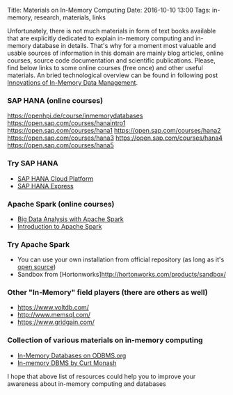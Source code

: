 Title: Materials on In-Memory Computing
Date: 2016-10-10 13:00
Tags: in-memory, research, materials, links

Unfortunately, there is not much materials in form of text books available that are explicitly dedicated to explain in-memory computing and in-memory database in details. That's why for a moment most valuable and usable sources of information in this domain are mainly blog articles, online courses, source code documentation and scientific publications. Please, find below links to some online courses (free once) and other useful materials. An bried technological overview can be found in following post [Innovations of In-Memory Data Management](https://hpi.de/plattner/research/in-memory-data-management-for-enterprise-systems/innovations.html).

### SAP HANA (online courses)

https://openhpi.de/course/inmemorydatabases
https://open.sap.com/courses/hanaintro1
https://open.sap.com/courses/hana1
https://open.sap.com/courses/hana2
https://open.sap.com/courses/hana3
https://open.sap.com/courses/hana4
https://open.sap.com/courses/hana5

###  Try SAP HANA

* [SAP HANA Cloud Platform](https://hcp.sap.com/developers.html)
* [SAP HANA Express](https://go.sap.com/developer/topics/sap-hana-express.html)

### Apache Spark (online courses)

* [Big Data Analysis with Apache Spark](https://www.edx.org/course/big-data-analysis-apache-spark-uc-berkeleyx-cs110x)
* [Introduction to Apache Spark](https://www.edx.org/course/introduction-apache-spark-uc-berkeleyx-cs105x)

###  Try Apache Spark

* You can use your own installation from official repository (as long as it's [open source](http://spark.apache.org/downloads.html))
* Sandbox from [Hortonworks]http://hortonworks.com/products/sandbox/

### Other "In-Memory" field players (there are others as well)

* https://www.voltdb.com/
* http://www.memsql.com/
* https://www.gridgain.com/

### Collection of various materials on in-memory computing

* [In-Memory Databases on ODBMS.org](http://www.odbms.org/free-downloads-and-links/in-memory-databases/)
* [In-memory DBMS by Curt Monash](http://www.dbms2.com/category/memory-centric-data-management/in-memory-dbms/)

I hope that above list of resources could help you to improve your awareness about in-memory computing and databases
